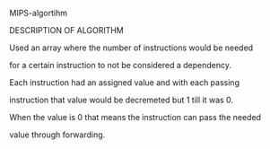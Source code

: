 MIPS-algortihm

DESCRIPTION OF ALGORITHM 

Used an array where the number of instructions would be needed 

for a certain instruction to not be considered a dependency. 

Each instruction had an assigned value and with each passing 

instruction that value would be decremeted but 1 till it was 0. 

When the value is 0 that means the instruction can pass the needed 

value through forwarding.	

